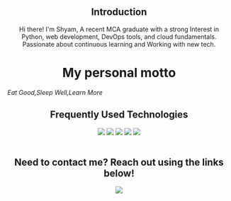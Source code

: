 <br>
<h2 align="center">Introduction</h2>

<p align="center">Hi there! I'm Shyam, A recent MCA graduate with a strong Interest in Python, web development, DevOps tools, and cloud fundamentals. Passionate about continuous learning and Working with new tech.</p>

<h1 align="center">My personal motto</h1>
<i align="center">Eat Good,Sleep Well,Learn More</i>

<br>
<h2 align="center">Frequently Used Technologies</h2>

<div align="center">
  <img src="https://img.shields.io/badge/Java-ED8B00?style=for-the-badge&logo=java&logoColor=white">  
  <img src="https://img.shields.io/badge/Python%20-%23E34F26.svg?&style=for-the-badge&logo=Python&logoColor=white">
  <img src="https://img.shields.io/badge/React-61DAFB?style=for-the-badge&logo=react&logoColor=white">
  <img src="https://img.shields.io/badge/MongoDB-47A248?style=for-the-badge&logo=mongodb&logoColor=white">
  <img src="https://img.shields.io/badge/SQL-4479A1?style=for-the-badge&logo=sql&logoColor=white">
  <!-- Add more technology badges as needed -->
</div>

<br>
<h2 align="center">Need to contact me? Reach out using the links below!</h2>
<p align="center">
  <a href="https://www.linkedin.com/in/shyam-m-aa9026240"><img src="https://img.shields.io/badge/linkedin-%230077B5.svg?&style=for-the-badge&logo=linkedin&logoColor=white"/></a>
  <!-- Add more contact links if available -->
</p>
